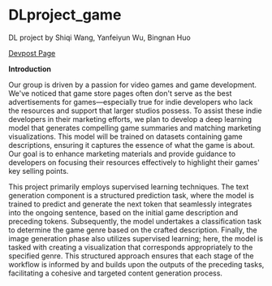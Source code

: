 # DLproject_game

DL project by Shiqi Wang, Yanfeiyun Wu, Bingnan Huo

[Devpost Page](https://devpost.com/software/online-detective)

**Introduction**

Our group is driven by a passion for video games and game development. We've noticed that game store pages often don't serve as the best advertisements for games—especially true for indie developers who lack the resources and support that larger studios possess. To assist these indie developers in their marketing efforts, we plan to develop a deep learning model that generates compelling game summaries and matching marketing visualizations. This model will be trained on datasets containing game descriptions, ensuring it captures the essence of what the game is about. Our goal is to enhance marketing materials and provide guidance to developers on focusing their resources effectively to highlight their games' key selling points.

This project primarily employs supervised learning techniques. The text generation component is a structured prediction task, where the model is trained to predict and generate the next token that seamlessly integrates into the ongoing sentence, based on the initial game description and preceding tokens. Subsequently, the model undertakes a classification task to determine the game genre based on the crafted description. Finally, the image generation phase also utilizes supervised learning; here, the model is tasked with creating a visualization that corresponds appropriately to the specified genre. This structured approach ensures that each stage of the workflow is informed by and builds upon the outputs of the preceding tasks, facilitating a cohesive and targeted content generation process.
